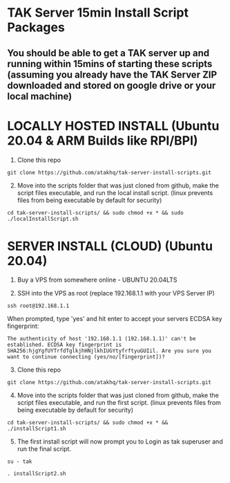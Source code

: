 # TAK Server 15min Install Script Packages

## You should be able to get a TAK server up and running within 15mins of starting these scripts (assuming you already have the TAK Server ZIP downloaded and stored on google drive or your local machine)


# LOCALLY HOSTED INSTALL (Ubuntu 20.04 & ARM Builds like RPI/BPI)

1. Clone this repo

`git clone https://github.com/atakhq/tak-server-install-scripts.git`

2. Move into the scripts folder that was just cloned from github, make the script files executable, and run the local install script. 
(linux prevents files from being executable by default for security)

`cd tak-server-install-scripts/ && sudo chmod +x * && sudo ./localInstallScript.sh`




# SERVER INSTALL (CLOUD) (Ubuntu 20.04)

1. Buy a VPS from somewhere online - UBUNTU 20.04LTS

2. SSH into the VPS as root (replace 192.168.1.1 with your VPS Server IP)

`ssh root@192.168.1.1`

When prompted, type 'yes' and hit enter to accept your servers ECDSA key fingerprint:

`The authenticity of host '192.168.1.1 (192.168.1.1)' can't be established.
ECDSA key fingerprint is SHA256:hjgYgfUYTrfdTglkjhHNjlkhIUGYtyfrftyuGUIil.
Are you sure you want to continue connecting (yes/no/[fingerprint])? 
`

3. Clone this repo

`git clone https://github.com/atakhq/tak-server-install-scripts.git`


4. Move into the scripts folder that was just cloned from github, make the script files executable, and run the first script. 
(linux prevents files from being executable by default for security)

`cd tak-server-install-scripts/ && sudo chmod +x * && ./installScript1.sh`


5. The first install script will now prompt you to Login as tak superuser and run the final script.


`su - tak`

`. installScript2.sh`
